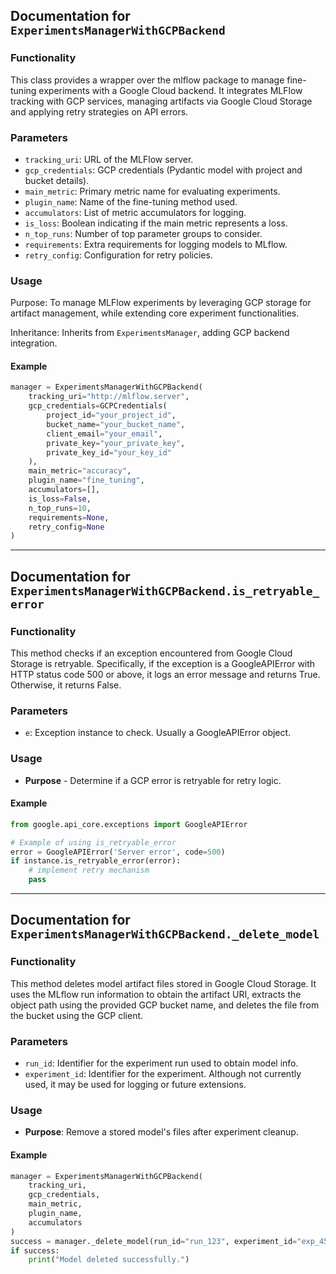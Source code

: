## Documentation for `ExperimentsManagerWithGCPBackend`

### Functionality
This class provides a wrapper over the mlflow package to manage fine-tuning experiments with a Google Cloud backend. It integrates MLFlow tracking with GCP services, managing artifacts via Google Cloud Storage and applying retry strategies on API errors.

### Parameters
- `tracking_uri`: URL of the MLFlow server.
- `gcp_credentials`: GCP credentials (Pydantic model with project and bucket details).
- `main_metric`: Primary metric name for evaluating experiments.
- `plugin_name`: Name of the fine-tuning method used.
- `accumulators`: List of metric accumulators for logging.
- `is_loss`: Boolean indicating if the main metric represents a loss.
- `n_top_runs`: Number of top parameter groups to consider.
- `requirements`: Extra requirements for logging models to MLflow.
- `retry_config`: Configuration for retry policies.

### Usage
Purpose: To manage MLFlow experiments by leveraging GCP storage for artifact management, while extending core experiment functionalities.

Inheritance: Inherits from `ExperimentsManager`, adding GCP backend integration.

#### Example

```python
manager = ExperimentsManagerWithGCPBackend(
    tracking_uri="http://mlflow.server",
    gcp_credentials=GCPCredentials(
        project_id="your_project_id",
        bucket_name="your_bucket_name",
        client_email="your_email",
        private_key="your_private_key",
        private_key_id="your_key_id"
    ),
    main_metric="accuracy",
    plugin_name="fine_tuning",
    accumulators=[],
    is_loss=False,
    n_top_runs=10,
    requirements=None,
    retry_config=None
)
```

---

## Documentation for `ExperimentsManagerWithGCPBackend.is_retryable_error`

### Functionality

This method checks if an exception encountered from Google Cloud Storage is retryable. Specifically, if the exception is a GoogleAPIError with HTTP status code 500 or above, it logs an error message and returns True. Otherwise, it returns False.

### Parameters

- `e`: Exception instance to check. Usually a GoogleAPIError object.

### Usage

- **Purpose** - Determine if a GCP error is retryable for retry logic.

#### Example

```python
from google.api_core.exceptions import GoogleAPIError

# Example of using is_retryable_error
error = GoogleAPIError('Server error', code=500)
if instance.is_retryable_error(error):
    # implement retry mechanism
    pass
```

---

## Documentation for `ExperimentsManagerWithGCPBackend._delete_model`

### Functionality

This method deletes model artifact files stored in Google Cloud Storage. It uses the MLflow run information to obtain the artifact URI, extracts the object path using the provided GCP bucket name, and deletes the file from the bucket using the GCP client.

### Parameters

- `run_id`: Identifier for the experiment run used to obtain model info.
- `experiment_id`: Identifier for the experiment. Although not currently used, it may be used for logging or future extensions.

### Usage

- **Purpose**: Remove a stored model's files after experiment cleanup.

#### Example

```python
manager = ExperimentsManagerWithGCPBackend(
    tracking_uri,
    gcp_credentials,
    main_metric,
    plugin_name,
    accumulators
)
success = manager._delete_model(run_id="run_123", experiment_id="exp_456")
if success:
    print("Model deleted successfully.")
```
